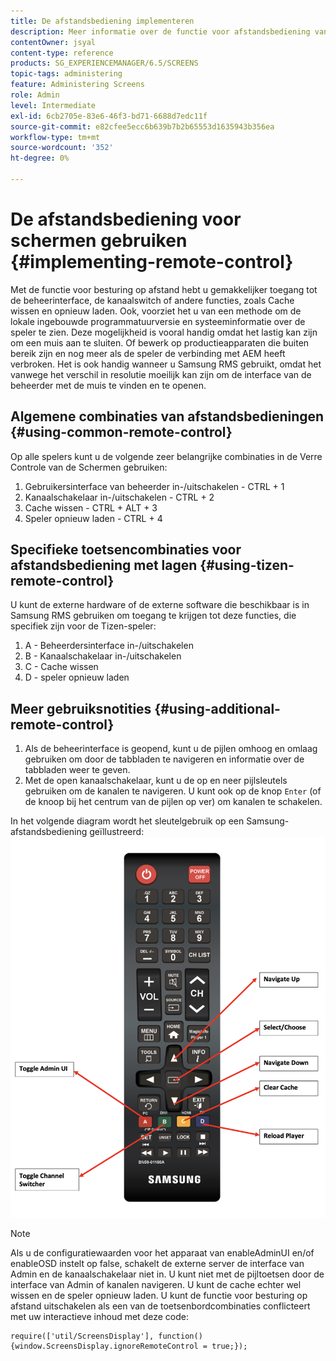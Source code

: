 ```yaml
---
title: De afstandsbediening implementeren
description: Meer informatie over de functie voor afstandsbediening van schermen in AEM Screens.
contentOwner: jsyal
content-type: reference
products: SG_EXPERIENCEMANAGER/6.5/SCREENS
topic-tags: administering
feature: Administering Screens
role: Admin
level: Intermediate
exl-id: 6cb2705e-83e6-46f3-bd71-6688d7edc11f
source-git-commit: e82cfee5ecc6b639b7b2b65553d1635943b356ea
workflow-type: tm+mt
source-wordcount: '352'
ht-degree: 0%

---
```


# De afstandsbediening voor schermen gebruiken {#implementing-remote-control}

Met de functie voor besturing op afstand hebt u gemakkelijker toegang tot de beheerinterface, de kanaalswitch of andere functies, zoals Cache wissen en opnieuw laden. Ook, voorziet het u van een methode om de lokale ingebouwde programmatuurversie en systeeminformatie over de speler te zien. Deze mogelijkheid is vooral handig omdat het lastig kan zijn om een muis aan te sluiten. Of bewerk op productieapparaten die buiten bereik zijn en nog meer als de speler de verbinding met AEM heeft verbroken. Het is ook handig wanneer u Samsung RMS gebruikt, omdat het vanwege het verschil in resolutie moeilijk kan zijn om de interface van de beheerder met de muis te vinden en te openen.

## Algemene combinaties van afstandsbedieningen {#using-common-remote-control}

Op alle spelers kunt u de volgende zeer belangrijke combinaties in de Verre Controle van de Schermen gebruiken:

1. Gebruikersinterface van beheerder in-/uitschakelen - CTRL + 1
1. Kanaalschakelaar in-/uitschakelen - CTRL + 2
1. Cache wissen - CTRL + ALT + 3
1. Speler opnieuw laden - CTRL + 4

## Specifieke toetsencombinaties voor afstandsbediening met lagen {#using-tizen-remote-control}

U kunt de externe hardware of de externe software die beschikbaar is in Samsung RMS gebruiken om toegang te krijgen tot deze functies, die specifiek zijn voor de Tizen-speler:

1. A - Beheerdersinterface in-/uitschakelen
1. B - Kanaalschakelaar in-/uitschakelen
1. C - Cache wissen
1. D - speler opnieuw laden

## Meer gebruiksnotities {#using-additional-remote-control}

1. Als de beheerinterface is geopend, kunt u de pijlen omhoog en omlaag gebruiken om door de tabbladen te navigeren en informatie over de tabbladen weer te geven.
1. Met de open kanaalschakelaar, kunt u de op en neer pijlsleutels gebruiken om de kanalen te navigeren. U kunt ook op de knop `Enter` (of de knoop bij het centrum van de pijlen op ver) om kanalen te schakelen.

In het volgende diagram wordt het sleutelgebruik op een Samsung-afstandsbediening geïllustreerd:
![image](assets/tizen/remote.png)

>[!NOTE]
>Als u de configuratiewaarden voor het apparaat van enableAdminUI en/of enableOSD instelt op false, schakelt de externe server de interface van Admin en de kanaalschakelaar niet in. U kunt niet met de pijltoetsen door de interface van Admin of kanalen navigeren. U kunt de cache echter wel wissen en de speler opnieuw laden. U kunt de functie voor besturing op afstand uitschakelen als een van de toetsenbordcombinaties conflicteert met uw interactieve inhoud met deze code:

```
require(['util/ScreensDisplay'], function() {window.ScreensDisplay.ignoreRemoteControl = true;}); 
```
